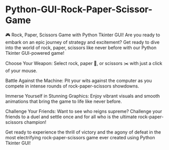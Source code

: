 # Python-GUI-Rock-Paper-Scissor-Game
🎮 Rock, Paper, Scissors Game with Python Tkinter GUI!
Are you ready to embark on an epic journey of strategy and excitement? Get ready to dive into the world of rock, paper, scissors like never before with our Python Tkinter GUI-powered game!

Choose Your Weapon: Select rock, paper 📄, or scissors ✂️ with just a click of your mouse.

Battle Against the Machine: Pit your wits against the computer as you compete in intense rounds of rock-paper-scissors showdowns.

Immerse Yourself in Stunning Graphics: Enjoy vibrant visuals and smooth animations that bring the game to life like never before.

Challenge Your Friends: Want to see who reigns supreme? Challenge your friends to a duel and settle once and for all who is the ultimate rock-paper-scissors champion!

Get ready to experience the thrill of victory and the agony of defeat in the most electrifying rock-paper-scissors game ever created using Python Tkinter GUI!
